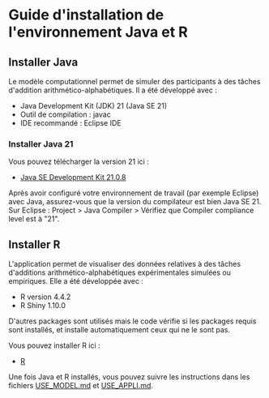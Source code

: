 # Guide d'installation de l'environnement Java et R

## Installer Java
Le modèle computationnel permet de simuler des participants à des tâches d'addition arithmético-alphabétiques. Il a été développé avec : 
- Java Development Kit (JDK) 21 (Java SE 21)
- Outil de compilation : javac
- IDE recommandé : Eclipse IDE

### Installer Java 21

Vous pouvez télécharger la version 21 ici :

- [Java SE Development Kit 21.0.8](https://www.oracle.com/fr/java/technologies/downloads/#java21)

Après avoir configuré votre environnement de travail (par exemple Eclipse) avec Java, assurez-vous que la version du compilateur est bien Java SE 21. Sur Eclipse : Project > Java Compiler > Vérifiez que Compiler compliance level est à "21".

## Installer R
L'application permet de visualiser des données relatives à des tâches d'additions arithmético-alphabétiques expérimentales simulées ou empiriques. Elle a été développée avec :

- R version 4.4.2
- R Shiny 1.10.0

D'autres packages sont utilisés mais le code vérifie si les packages requis sont installés, et installe automatiquement ceux qui ne le sont pas.

Vous pouvez installer R ici :
  
- [R](https://cran.r-project.org/)

Une fois Java et R installés, vous pouvez suivre les instructions dans les fichiers [USE_MODEL.md](./USE_MODEL.md) et [USE_APPLI.md](./USE_APPLI.md).

  
